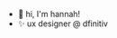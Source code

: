 - 🤠 hi, I'm hannah!
- ✨ ux designer @ dfinitiv

<!---
hannahb323/hannahb323 is a ✨ special ✨ repository because its `README.md` (this file) appears on your GitHub profile.
You can click the Preview link to take a look at your changes.
--->
